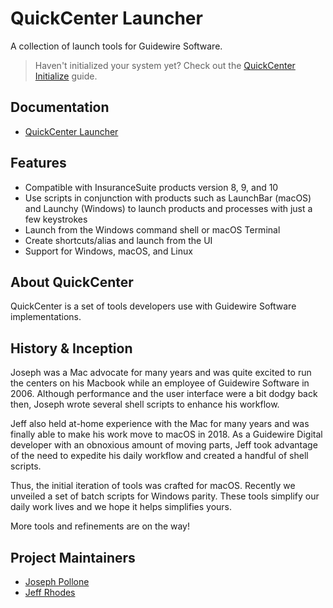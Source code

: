 # QuickCenter Launcher

A collection of launch tools for Guidewire Software.

> Haven't initialized your system yet? Check out the [QuickCenter Initialize](https://quickcenter.github.io/initialize/) guide.

## Documentation

* [QuickCenter Launcher](https://quickcenter.github.io/launcher/)

## Features
- Compatible with InsuranceSuite products version 8, 9, and 10
- Use scripts in conjunction with products such as LaunchBar (macOS) and Launchy (Windows) to launch products and processes with just a few keystrokes
- Launch from the Windows command shell or macOS Terminal
- Create shortcuts/alias and launch from the UI
- Support for Windows, macOS, and Linux

## About QuickCenter

QuickCenter is a set of tools developers use with Guidewire Software implementations.

## History & Inception

Joseph was a Mac advocate for many years and was quite excited to run the centers on his Macbook while an employee of Guidewire Software in 2006. Although performance and the user interface were a bit dodgy back then, Joseph wrote several shell scripts to enhance his workflow.

Jeff also held at-home experience with the Mac for many years and was finally able to make his work move to macOS in 2018. As a Guidewire Digital developer with an obnoxious amount of moving parts, Jeff took advantage of the need to expedite his daily workflow and created a handful of shell scripts.

Thus, the initial iteration of tools was crafted for macOS. Recently we unveiled a set of batch scripts for Windows parity. These tools simplify our daily work lives and we hope it helps simplifies yours.

More tools and refinements are on the way!

## Project Maintainers

- [Joseph Pollone](https://www.linkedin.com/in/joseph-pollone-402725195/)
- [Jeff Rhodes](https://www.linkedin.com/in/jeffdrhodes/)
